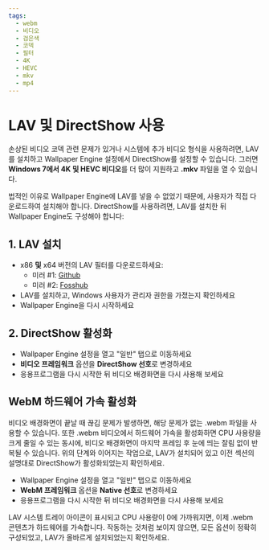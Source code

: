 ```yaml
---
tags:
  - webm
  - 비디오
  - 검은색
  - 코덱
  - 필터
  - 4K
  - HEVC
  - mkv
  - mp4
---
```


# LAV 및 DirectShow 사용
손상된 비디오 코덱 관련 문제가 있거나 시스템에 추가 비디오 형식을 사용하려면, LAV를 설치하고 Wallpaper Engine 설정에서 DirectShow를 설정할 수 있습니다. 그러면 **Windows 7에서 4K 및 HEVC 비디오**를 더 많이 지원하고 **.mkv** 파일을 열 수 있습니다.

법적인 이유로 Wallpaper Engine에 LAV를 넣을 수 없었기 때문에, 사용자가 직접 다운로드하여 설치해야 합니다. DirectShow를 사용하려면, LAV를 설치한 뒤 Wallpaper Engine도 구성해야 합니다:

## 1. LAV 설치
* x86 **및** x64 버전의 LAV 필터를 다운로드하세요:
  * 미러 #1: [Github](https://github.com/Nevcairiel/LAVFilters/releases)
  * 미러 #2: [Fosshub](https://www.fosshub.com/LAV-Filters.html)
* LAV를 설치하고, Windows 사용자가 관리자 권한을 가졌는지 확인하세요
* Wallpaper Engine을 다시 시작하세요

## 2. DirectShow 활성화
* Wallpaper Engine 설정을 열고 "일반" 탭으로 이동하세요
* **비디오 프레임워크** 옵션을 **DirectShow 선호**로 변경하세요
* 응용프로그램을 다시 시작한 뒤 비디오 배경화면을 다시 사용해 보세요

## WebM 하드웨어 가속 활성화
비디오 배경화면이 끝날 때 끊김 문제가 발생하면, 해당 문제가 없는 .webm 파일을 사용할 수 있습니다. 또한 .webm 비디오에서 하드웨어 가속을 활성화하면 CPU 사용량을 크게 줄일 수 있는 동시에, 비디오 배경화면이 마지막 프레임 후 눈에 띄는 잘림 없이 반복될 수 있습니다. 위의 단계와 이어지는 작업으로, LAV가 설치되어 있고 이전 섹션의 설명대로 DirectShow가 활성화되었는지 확인하세요.
* Wallpaper Engine 설정을 열고 "일반" 탭으로 이동하세요
* **WebM 프레임워크** 옵션을 **Native 선호**로 변경하세요
* 응용프로그램을 다시 시작한 뒤 비디오 배경화면을 다시 사용해 보세요

LAV 시스템 트레이 아이콘이 표시되고 CPU 사용량이 0에 가까워지면, 이제 .webm 콘텐츠가 하드웨어를 가속합니다. 작동하는 것처럼 보이지 않으면, 모든 옵션이 정확히 구성되었고, LAV가 올바르게 설치되었는지 확인하세요.